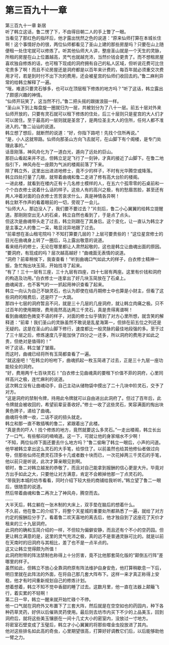 # 第三百九十一章

第三百九十一章 新居\
听了韩立这话，鲁二愣了下，不由得目朝二人的手上瞥了一眼。\
当看见了那红色的指环后，他才露出恍然之色的说道：“原来仙师打算在本城长住啊！这个事情好办的很，两位仙师都看见了圣山上建的那些房屋吗？只要在山上随便租一处住宅就可以修炼了。听其他仙师大人讲，整座圣山就是一个天生的灵脉，所租的房屋在山上位置越高，灵气也就越充沛，当然价钱会更贵了。而不想租房屋喜欢独自修炼的话，也可租下现成的洞府拥有自己的私人区域，但听说花费可比住宅贵多了啊！而且不论房屋还是洞府都是以百年来计费的，每百年就必须重交次费用才可，若是到时付不出下次的费用，还会被星宫的仙师们收回去的。”鲁二麻利异常的给韩立解释了一遍。\
“哦，难道只要灵石够多，也可以在顶层租下修炼的地方吗？”听了这话，韩立露出了颇感兴趣的神情。\
“仙师开玩笑了，这当然不行。”鲁二把头摇的跟拨浪鼓一样。\
“圣山从下到上每盘旋一圈就归为一层，共被划分为了八十一层。前五十层对外来仙师开放的，只要有灵石就可以租下修炼的住处，后三十层则只是星宫的大人们才可以居住。至于最高的一层则就是圣宫了，是两位圣主大人的住所，任何人都不准进入的。”鲁二讪讪的说道。\
韩立想了想后，就断然的说道：“好，你指下路吧！先找个住所再说。”\
“是，小人这就带路。仙师向那圣山方向飞去就可，在山脚下有个阁楼，是专门处理此事的。”\
话音刚落，神风舟化为了一道白光，遁向了远处的巨山。\
那巨山看起来并不远，但韩立足足飞行了一刻钟，才真的接近了山脚下。在鲁二地指引下，神风舟在一座颇为气派的楼阁前落了下来。\
除了韩立外，这里出出进进地修士，竟不少的样子，不时有光华腾空或降落。\
韩立四处打量了几眼，就带着曲魂和鲁二走进了修有高大台阶的楼阁。\
一进此楼，就看到在楼内正有十几名修士模样的人，在五六个孤零零的石桌前和一个个白衣修士说着什么话的样子。这些人有的高兴之极，有的愁眉苦脸，甚至还有两人冲着对面的白衣修士苦苦哀求什么，真是神情各异啊！\
韩立默不作声的看着眼前的一切，旁观了一会儿。\
“仙师大人，那边没人了，我们要不要过去？”片刻后，鲁二小心翼翼的给韩立提醒道。那刚刚空出无人的石桌，韩立自然也看到了，于是点了点头。\
但这次是曲魂带头走了过去，韩立则跟在了其身后。这个变化，让一直认为韩立才是主事之人的鲁二一呆，略显诧异地跟了过去。\
“前辈想在圣山租宅院吗？不知打算要几层的？上层可要贵些的！”这位星宫修士的目光在曲魂身上转了一圈后，马上露出敬意的说道。\
看来结丹的修士，无论在哪里都让人肃然起敬的，这也是韩立让曲魂出面的原因。\
“要洞府，有现成的吗？层次越高越好！”曲魂面无表情的说道。\
“洞府？前辈稍侯下，我查查看！”听到曲魂口气如此大的样子，白衣修士精神一振，急忙掏出块玉简，开始找寻了起来。\
“有了！三十一层有三座，三十九层有四座，四十七层有两座。这里有价钱和洞府的构造及功用。”白衣修士一连拿出了好几块玉简放在了石桌上。\
曲魂闻言，也不客气的一一抓起用神识查看了起来。\
韩立一向认为自己不缺灵石，也认为即使在结丹期修士中也算是小财主，但看了这些洞府的租费后，还是吓了一大跳。\
那四十七层的洞府暂且不问，就是三十几层的几座洞府，就让韩立肉痛之极。只不过百年的使用期限，费用竟然高达两三千灵石，真是贵得离谱啊！\
看到曲魂脸色微变不语的样子，对面的修士似乎猜到了对方心里所想，就含笑的解释道：“前辈！我们圣山的灵脉虽然不敢说是乱星海第一，但排在前五位之列还是无疑的。这是在圣山的山脚下修行，速度都比一般灵脉的最佳地段强的多。至于过了三十层之后，修炼速度几乎能加快了四分之一还多，所以洞府的费用才如此之贵，但绝对是值得的！”\
听了这话，韩立皱了皱眉。\
而这时，曲魂已经将所有玉简都查看了一遍。\
“就这座吧！”在韩立的吩咐下，曲魂抓起一枚玉简递了过去，正是三十九层一座功能较全的洞府。\
“好，费用两千七百块灵石！”白衣修士见曲魂真的要租下价值不菲的洞府，心里同样高兴之极，连忙麻利的说道。\
这次韩立没有让曲魂动手，自己主动从储物袋中摸出了二十几块中阶灵石，交予了对方。\
“这是洞府的禁制令牌，持用此令牌就可以自由进出此洞府了。但过了百年后，此令牌就会被收回的，希望前辈妥善收好。”修士一收了这些灵石，笑容满面的掏出块黄色牌子，递给了曲魂。\
曲魂将令牌一收，二话不说的扭头就走。\
韩立和那一直不敢插嘴的鲁二，紧跟着出了此楼。\
“真是贵的吓人！找个修炼的地方，竟然就要这么多灵石。”一走出楼阁，韩立长出了一口气，有些郁闷的喃喃道。这一下，可就让他的身家缩水不少啊！\
“不知，两位仙师下面还要去什么地方吗？”鲁二偷瞅了韩立一眼后，小声的问道。他早被韩立拿出这么灵石的大手笔，给惊住了。以前虽然也给其他修仙者做过向导，但那些仙师花费灵石顶多十几或者数十块而已，一次花掉两三千灵石的手笔，他以前只是听说，此次才算亲眼见到啊。\
顿时，鲁二对韩立越发的恭敬了，而且对自己能拿到报酬的信心更是大升。毕竟对方出手如此之大，只要他让对方满意，肯定不会赖掉他那一丁点灵石的。\
“带我到本城的坊市看看，同时介绍下较大些的商铺给我听听。”韩立望了鲁二一眼后，很随意的说道。\
然后带着曲魂和鲁二再次上了神风舟，腾空而去。\
……\
大半天后，韩立躺在一张木制的大床上，双手垫在脑后的想着什么。\
不久前，他在鲁二的介绍下，将整个天星城的重要处所都熟悉了一遍，就给了对方约定的报酬后分手了。看着鲁二欢天喜地的离去后，他才独自到了这座花了天价才租来的三十九层洞府。\
此洞府的确和玉简介绍的一样，不但较为偏僻安静，而且还有个不小的空药园。但更让韩立满意的是，这里的灵气充沛之极，真的远不是普通灵脉可比的。就是以前在天南时的旧洞府与其相比，差了也不是一点半点的。\
这又让韩立觉得颇为所值！\
此洞府附带的阵法禁制也称得上十分厉害，竟不比他那套简化版的“颠倒五行阵”差哪里的样子。\
虽然如此，但韩立不放心全靠洞府原有阵法维护自身安危，他打算稍歇息一下后，明日里就在此阵法的外面，在将自己那几套大阵布下。这样一来才真正称得上安稳，他才有时间重新规划自己的修炼计划。\
想着想着，韩立不知不觉中香甜的睡了过去。这数月里，他一直在法器上颠簸飞行，着实累的不轻啊！\
第二日一早，韩立一醒来就开始忙碌个不停。\
他一口气就在洞府外又布置下了三套大阵，然后就是在空空如也的药园内，种下各种药草灵药，好供以后催熟灵药使用。最后则去坊市内买下不少的上品美玉，回到洞府后，就将这些美玉镶嵌在一间十几丈大小的密室内，没放过一寸地方。\
将密室石壁变成了玉璧后，韩立才小心翼翼的将那些噬金虫投放进了其内。\
他对这些排名如此高的奇虫，心里期望很高，打算好好调教它们后，以后能够助他一臂之力。
